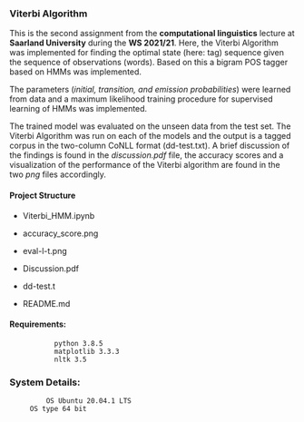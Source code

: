 ### Viterbi Algorithm

This is the second assignment from the **computational linguistics** lecture at **Saarland University** during the **WS 2021/21**. Here, the Viterbi Algorithm was implemented for finding the optimal state (here: tag) sequence given the sequence of observations (words). Based on this a bigram POS tagger based on HMMs was implemented.

The parameters (*initial, transition, and emission probabilities*) were learned from data and a maximum 
likelihood training procedure for supervised learning of HMMs was implemented.

The trained model was evaluated on the unseen data from the test set. The Viterbi Algorithm was run on each of the models and the output is a tagged corpus in the two-column CoNLL format (dd-test.txt). A brief discussion of the findings is found in the *discussion.pdf* file, the accuracy scores and a visualization of the performance
of the Viterbi algorithm are found in the two *png* files accordingly.


#### Project Structure

 - Viterbi_HMM.ipynb

 - accuracy_score.png

 - eval-l-t.png
 
 - Discussion.pdf
 
 - dd-test.t
 
 - README.md
 
 
#### Requirements: 
               python 3.8.5
               matplotlib 3.3.3
               nltk 3.5
               
### System Details: 
             OS Ubuntu 20.04.1 LTS
         OS type 64 bit